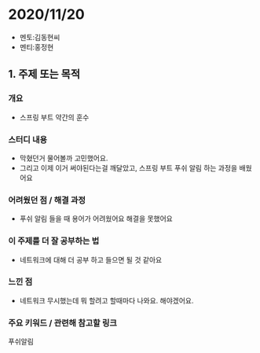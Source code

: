 
# 2020/11/20

- 멘토:김동현씨
- 멘티:홍정현

## 1. 주제 또는 목적

### 개요
- 스프링 부트 약간의 훈수

### 스터디 내용
- 막혔던거 물어볼까 고민했어요.
- 그리고 이제 이거 써야된다는걸 깨달았고,
스프링 부트 푸쉬 알림 하는 과정을 배웠어요

### 어려웠던 점 / 해결 과정
- 푸쉬 알림 들을 때 용어가 어려웠어요
해결을 못했어요

### 이 주제를 더 잘 공부하는 법
- 네트워크에 대해 더 공부 하고 들으면 될 것 같아요

### 느낀 점
- 네트워크 무시했는데 뭐 할려고 할때마다 나와요. 해야겠어요.
### 주요 키워드 / 관련해 참고할 링크
푸쉬알림
